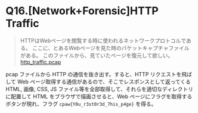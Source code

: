 # Q16.[Network+Forensic]HTTP Traffic

>HTTPはWebページを閲覧する時に使われるネットワークプロトコルである。 
>ここに、とあるWebページを見た時のパケットキャプチャファイルがある。 
>このファイルから、見ていたページを復元して欲しい。 
>[http_traffic.pcap](https://ctf.cpaw.site/download.php?param=48fcbe6fef27c37251e5a8722e2e3037)

pcap ファイルから HTTP の通信を抜き出す。すると、HTTP リクエストを飛ばして Web ページ取得する通信があるので、そこでレスポンスとして返ってくる HTML, 画像, CSS, JS ファイル等を全部取得して、それらを適切なディレクトリに配置して HTML をブラウザで描画させると、Web ページにフラグを取得するボタンが現れ、フラグ `cpaw{Y0u_r3st0r3d_7his_p4ge}` を得る。

